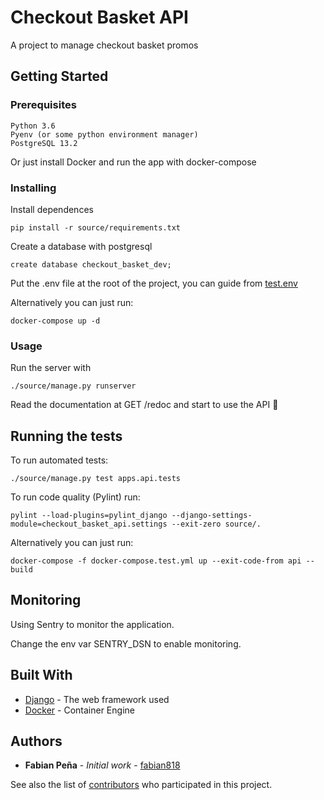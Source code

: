 # Checkout Basket API

A project to manage checkout basket promos

## Getting Started

### Prerequisites

```
Python 3.6
Pyenv (or some python environment manager)
PostgreSQL 13.2
```

Or just install Docker and run the app with docker-compose

### Installing

Install dependences

```
pip install -r source/requirements.txt
```

Create a database with postgresql

```
create database checkout_basket_dev;
```

Put the .env file at the root of the project, you can guide from [test.env](https://github.com/fabian818/checkout-basket-api/blob/main/test.env)

Alternatively you can just run:

```
docker-compose up -d
```

### Usage

Run the server with

```
./source/manage.py runserver
```

Read the documentation at GET /redoc and start to use the API 🥳

## Running the tests

To run automated tests:

```
./source/manage.py test apps.api.tests
```

To run code quality (Pylint) run:

```
pylint --load-plugins=pylint_django --django-settings-module=checkout_basket_api.settings --exit-zero source/.
```

Alternatively you can just run:

```
docker-compose -f docker-compose.test.yml up --exit-code-from api --build
```

## Monitoring

Using Sentry to monitor the application.

Change the env var SENTRY_DSN to enable monitoring.

## Built With

* [Django](https://www.djangoproject.com/) - The web framework used
* [Docker](https://www.docker.com/) - Container Engine

## Authors

* **Fabian Peña** - *Initial work* - [fabian818](https://github.com/fabian818)

See also the list of [contributors](https://github.com/your/project/contributors) who participated in this project.